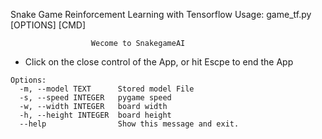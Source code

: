 Snake Game Reinforcement Learning with Tensorflow
Usage: game_tf.py [OPTIONS] [CMD]

                      Wecome to SnakegameAI

  * Click on the close control of the App, or hit Escpe to end the App
```
Options:
  -m, --model TEXT      Stored model File
  -s, --speed INTEGER   pygame speed
  -w, --width INTEGER   board width
  -h, --height INTEGER  board height
  --help                Show this message and exit.
```

